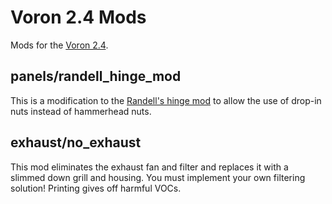 # Voron 2.4 Mods

Mods for the [Voron 2.4].

## panels/randell_hinge_mod

This is a modification to the [Randell's hinge mod] to allow the use of drop-in nuts instead of hammerhead nuts.

## exhaust/no_exhaust

This mod eliminates the exhaust fan and filter and replaces it with a slimmed down grill and housing. You must implement your own filtering solution! Printing gives off harmful VOCs.


[Voron 2.4]: https://vorondesign.com/voron2.4
[Randell's hinge mod]: https://github.com/VoronDesign/VoronUsers/tree/master/printer_mods/randell/Door_Hinges
